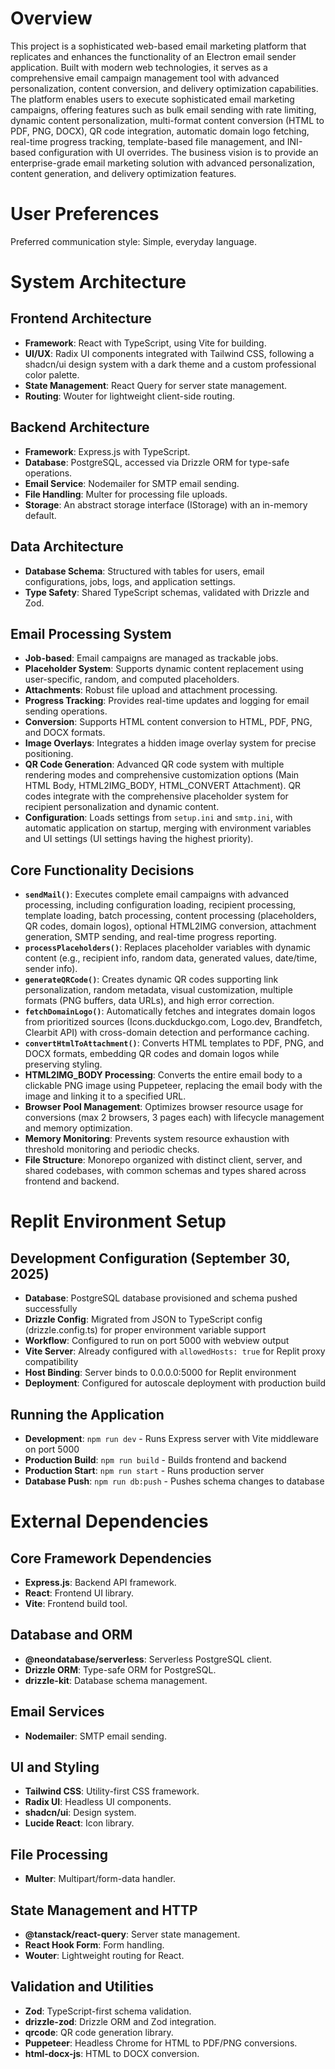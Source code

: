 # Overview
This project is a sophisticated web-based email marketing platform that replicates and enhances the functionality of an Electron email sender application. Built with modern web technologies, it serves as a comprehensive email campaign management tool with advanced personalization, content conversion, and delivery optimization capabilities. The platform enables users to execute sophisticated email marketing campaigns, offering features such as bulk email sending with rate limiting, dynamic content personalization, multi-format content conversion (HTML to PDF, PNG, DOCX), QR code integration, automatic domain logo fetching, real-time progress tracking, template-based file management, and INI-based configuration with UI overrides. The business vision is to provide an enterprise-grade email marketing solution with advanced personalization, content generation, and delivery optimization features.

# User Preferences
Preferred communication style: Simple, everyday language.

# System Architecture

## Frontend Architecture
- **Framework**: React with TypeScript, using Vite for building.
- **UI/UX**: Radix UI components integrated with Tailwind CSS, following a shadcn/ui design system with a dark theme and a custom professional color palette.
- **State Management**: React Query for server state management.
- **Routing**: Wouter for lightweight client-side routing.

## Backend Architecture
- **Framework**: Express.js with TypeScript.
- **Database**: PostgreSQL, accessed via Drizzle ORM for type-safe operations.
- **Email Service**: Nodemailer for SMTP email sending.
- **File Handling**: Multer for processing file uploads.
- **Storage**: An abstract storage interface (IStorage) with an in-memory default.

## Data Architecture
- **Database Schema**: Structured with tables for users, email configurations, jobs, logs, and application settings.
- **Type Safety**: Shared TypeScript schemas, validated with Drizzle and Zod.

## Email Processing System
- **Job-based**: Email campaigns are managed as trackable jobs.
- **Placeholder System**: Supports dynamic content replacement using user-specific, random, and computed placeholders.
- **Attachments**: Robust file upload and attachment processing.
- **Progress Tracking**: Provides real-time updates and logging for email sending operations.
- **Conversion**: Supports HTML content conversion to HTML, PDF, PNG, and DOCX formats.
- **Image Overlays**: Integrates a hidden image overlay system for precise positioning.
- **QR Code Generation**: Advanced QR code system with multiple rendering modes and comprehensive customization options (Main HTML Body, HTML2IMG_BODY, HTML_CONVERT Attachment). QR codes integrate with the comprehensive placeholder system for recipient personalization and dynamic content.
- **Configuration**: Loads settings from `setup.ini` and `smtp.ini`, with automatic application on startup, merging with environment variables and UI settings (UI settings having the highest priority).

## Core Functionality Decisions
- **`sendMail()`**: Executes complete email campaigns with advanced processing, including configuration loading, recipient processing, template loading, batch processing, content processing (placeholders, QR codes, domain logos), optional HTML2IMG conversion, attachment generation, SMTP sending, and real-time progress reporting.
- **`processPlaceholders()`**: Replaces placeholder variables with dynamic content (e.g., recipient info, random data, generated values, date/time, sender info).
- **`generateQRCode()`**: Creates dynamic QR codes supporting link personalization, random metadata, visual customization, multiple formats (PNG buffers, data URLs), and high error correction.
- **`fetchDomainLogo()`**: Automatically fetches and integrates domain logos from prioritized sources (Icons.duckduckgo.com, Logo.dev, Brandfetch, Clearbit API) with cross-domain detection and performance caching.
- **`convertHtmlToAttachment()`**: Converts HTML templates to PDF, PNG, and DOCX formats, embedding QR codes and domain logos while preserving styling.
- **HTML2IMG_BODY Processing**: Converts the entire email body to a clickable PNG image using Puppeteer, replacing the email body with the image and linking it to a specified URL.
- **Browser Pool Management**: Optimizes browser resource usage for conversions (max 2 browsers, 3 pages each) with lifecycle management and memory optimization.
- **Memory Monitoring**: Prevents system resource exhaustion with threshold monitoring and periodic checks.
- **File Structure**: Monorepo organized with distinct client, server, and shared codebases, with common schemas and types shared across frontend and backend.

# Replit Environment Setup

## Development Configuration (September 30, 2025)
- **Database**: PostgreSQL database provisioned and schema pushed successfully
- **Drizzle Config**: Migrated from JSON to TypeScript config (drizzle.config.ts) for proper environment variable support
- **Workflow**: Configured to run on port 5000 with webview output
- **Vite Server**: Already configured with `allowedHosts: true` for Replit proxy compatibility
- **Host Binding**: Server binds to 0.0.0.0:5000 for Replit environment
- **Deployment**: Configured for autoscale deployment with production build

## Running the Application
- **Development**: `npm run dev` - Runs Express server with Vite middleware on port 5000
- **Production Build**: `npm run build` - Builds frontend and backend
- **Production Start**: `npm run start` - Runs production server
- **Database Push**: `npm run db:push` - Pushes schema changes to database

# External Dependencies

## Core Framework Dependencies
- **Express.js**: Backend API framework.
- **React**: Frontend UI library.
- **Vite**: Frontend build tool.

## Database and ORM
- **@neondatabase/serverless**: Serverless PostgreSQL client.
- **Drizzle ORM**: Type-safe ORM for PostgreSQL.
- **drizzle-kit**: Database schema management.

## Email Services
- **Nodemailer**: SMTP email sending.

## UI and Styling
- **Tailwind CSS**: Utility-first CSS framework.
- **Radix UI**: Headless UI components.
- **shadcn/ui**: Design system.
- **Lucide React**: Icon library.

## File Processing
- **Multer**: Multipart/form-data handler.

## State Management and HTTP
- **@tanstack/react-query**: Server state management.
- **React Hook Form**: Form handling.
- **Wouter**: Lightweight routing for React.

## Validation and Utilities
- **Zod**: TypeScript-first schema validation.
- **drizzle-zod**: Drizzle ORM and Zod integration.
- **qrcode**: QR code generation library.
- **Puppeteer**: Headless Chrome for HTML to PDF/PNG conversions.
- **html-docx-js**: HTML to DOCX conversion.